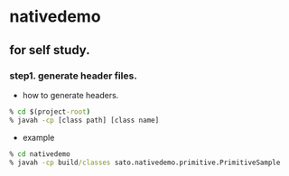 # nativedemo
## for self study.

### step1. generate header files.
* how to generate headers.
```bat
% cd $(project-root)
% javah -cp [class path] [class name]
```

* example
```bat
% cd nativedemo
% javah -cp build/classes sato.nativedemo.primitive.PrimitiveSample
```
